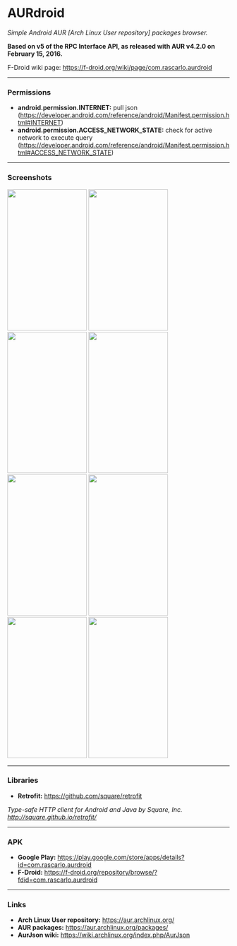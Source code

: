 ﻿# AURdroid
*Simple Android AUR [Arch Linux User repository] packages browser.*

**Based on v5 of the RPC Interface API, as released with AUR v4.2.0 on February 15, 2016.**

F-Droid wiki page: https://f-droid.org/wiki/page/com.rascarlo.aurdroid


___
### Permissions
- **android.permission.INTERNET:** pull json (https://developer.android.com/reference/android/Manifest.permission.html#INTERNET)
- **android.permission.ACCESS_NETWORK_STATE:** check for active network to execute query (https://developer.android.com/reference/android/Manifest.permission.html#ACCESS_NETWORK_STATE)


___
### Screenshots
<img src="https://github.com/rascarlo/AURdroid/tree/master/fastlane/metadata/android/en-US/phoneScreenshots/001.png" width="180" height="320" /> <img src="https://github.com/rascarlo/AURdroid/tree/master/fastlane/metadata/android/en-US/phoneScreenshots/002.png" width="180" height="320" />
<img src="https://github.com/rascarlo/AURdroid/tree/master/fastlane/metadata/android/en-US/phoneScreenshots/003.png" width="180" height="320" /> <img src="https://github.com/rascarlo/AURdroid/tree/master/fastlane/metadata/android/en-US/phoneScreenshots/004.png" width="180" height="320" />
<img src="https://github.com/rascarlo/AURdroid/tree/master/fastlane/metadata/android/en-US/phoneScreenshots/005.png" width="180" height="320" /> <img src="https://github.com/rascarlo/AURdroid/tree/master/fastlane/metadata/android/en-US/phoneScreenshots/006.png" width="180" height="320" />
<img src="https://github.com/rascarlo/AURdroid/tree/master/fastlane/metadata/android/en-US/phoneScreenshots/007.png" width="180" height="320" /> <img src="https://github.com/rascarlo/AURdroid/tree/master/fastlane/metadata/android/en-US/phoneScreenshots/008.png" width="180" height="320" />

___
### Libraries
- **Retrofit:** https://github.com/square/retrofit

*Type-safe HTTP client for Android and Java by Square, Inc. http://square.github.io/retrofit/*


___
### APK

- **Google Play:** https://play.google.com/store/apps/details?id=com.rascarlo.aurdroid
- **F-Droid:** https://f-droid.org/repository/browse/?fdid=com.rascarlo.aurdroid


___
### Links
- **Arch Linux User repository:** https://aur.archlinux.org/
- **AUR packages:** https://aur.archlinux.org/packages/
- **AurJson wiki:** https://wiki.archlinux.org/index.php/AurJson
